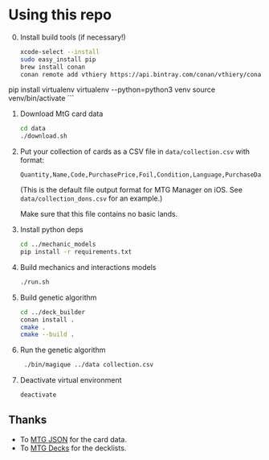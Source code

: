 # Using this repo

0. Install build tools (if necessary!)

	```bash
	xcode-select --install
	sudo easy_install pip
	brew install conan
	conan remote add vthiery https://api.bintray.com/conan/vthiery/conan-packages
  pip install virtualenv
	virtualenv --python=python3 venv
  source venv/bin/activate
	```

1. Download MtG card data

   ```bash
   cd data
   ./download.sh
   ```

2. Put your collection of cards as a CSV file in `data/collection.csv` with format:

    ```
    Quantity,Name,Code,PurchasePrice,Foil,Condition,Language,PurchaseData
    ```

    (This is the default file output format for MTG Manager on iOS. See `data/collection_dons.csv` for an example.)

    Make sure that this file contains no basic lands.

3. Install python deps

    ```bash
    cd ../mechanic_models
    pip install -r requirements.txt
    ```

4. Build mechanics and interactions models

   ```bash
   ./run.sh
   ```

8. Build genetic algorithm

   ```bash
   cd ../deck_builder
   conan install .
   cmake .
   cmake --build .
   ```

9. Run the genetic algorithm

   ```bash
    ./bin/magique ../data collection.csv
    ```

10. Deactivate virtual environment

    ```bash
    deactivate
    ```

## Thanks

* To [MTG JSON](https://mtgjson.com/) for the card data.
* To [MTG Decks](https://mtgdecks.net/) for the decklists.
